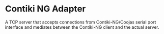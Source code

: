 # Contiki NG Adapter
A TCP server that accepts connections from Contiki-NG/Coojas serial port interface and mediates between the Contiki-NG client and the actual server.
